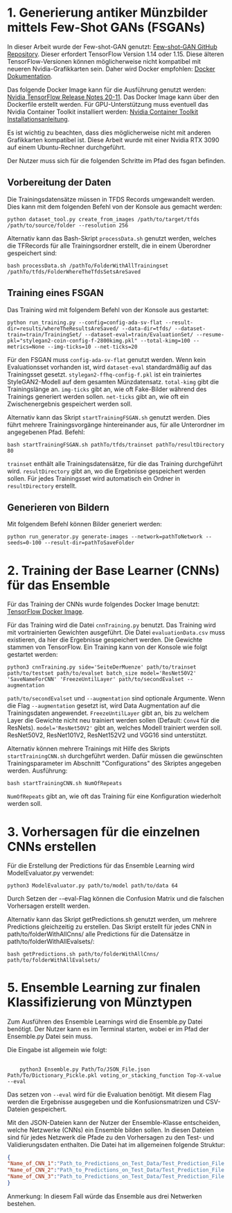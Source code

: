 # 1. Generierung antiker Münzbilder mittels Few-Shot GANs (FSGANs)

In dieser Arbeit wurde der Few-shot-GAN genutzt: [Few-shot-GAN GitHub Repository](https://github.com/e-271/few-shot-gan/tree/master). Dieser erfordert TensorFlow Version 1.14 oder 1.15. Diese älteren TensorFlow-Versionen können möglicherweise nicht kompatibel mit neueren Nvidia-Grafikkarten sein. Daher wird Docker empfohlen: [Docker Dokumentation](https://docs.docker.com).

Das folgende Docker Image kann für die Ausführung genutzt werden: [Nvidia TensorFlow Release Notes 20-11](https://docs.nvidia.com/deeplearning/frameworks/tensorflow-release-notes/rel_20-11.html#rel_20-11). Das Docker Image kann über den Dockerfile erstellt werden. Für GPU-Unterstützung muss eventuell das Nvidia Container Toolkit installiert werden: [Nvidia Container Toolkit Installationsanleitung](https://docs.nvidia.com/datacenter/cloud-native/container-toolkit/latest/install-guide.html).

Es ist wichtig zu beachten, dass dies möglicherweise nicht mit anderen Grafikkarten kompatibel ist. Diese Arbeit wurde mit einer Nvidia RTX 3090 auf einem Ubuntu-Rechner durchgeführt.

Der Nutzer muss sich für die folgenden Schritte im Pfad des fsgan befinden.

## Vorbereitung der Daten

Die Trainingsdatensätze müssen in TFDS Records umgewandelt werden. Dies kann mit dem folgenden Befehl von der Konsole aus gemacht werden:

    python dataset_tool.py create_from_images /path/to/target/tfds /path/to/source/folder --resolution 256

Alternativ kann das Bash-Skript `processData.sh` genutzt werden, welches die TFRecords für alle Trainingsordner erstellt, die in einem Überordner gespeichert sind:

    bash processData.sh /pathTo/FolderWithAllTrainingset /pathTo/tfds/FolderWhereTheTfdsSetsAreSaved


## Training eines FSGAN

Das Training wird mit folgendem Befehl von der Konsole aus gestartet:

    python run_training.py --config=config-ada-sv-flat --result-dir=results/whereTheResultsAreSaved/ --data-dir=tfds/ --dataset-train=train/TrainingSet/ --dataset-eval=train/EvaluationSet/ --resume-pkl="stylegan2-coin-config-f-2800kimg.pkl" --total-kimg=100 --metrics=None --img-ticks=10 --net-ticks=20


Für den FSGAN muss `config-ada-sv-flat` genutzt werden. Wenn kein Evaluationsset vorhanden ist, wird `dataset-eval` standardmäßig auf das Trainingsset gesetzt. `stylegan2-ffhq-config-f.pkl` ist ein trainiertes StyleGAN2-Modell auf dem gesamten Münzdatensatz. `total-kimg` gibt die Trainingslänge an. `img-ticks` gibt an, wie oft Fake-Bilder während des Trainings generiert werden sollen. `net-ticks` gibt an, wie oft ein Zwischenergebnis gespeichert werden soll.

Alternativ kann das Skript `startTrainingFSGAN.sh` genutzt werden. Dies führt mehrere Trainingsvorgänge hintereinander aus, für alle Unterordner im angegebenen Pfad. Befehl:
    
    bash startTrainingFSGAN.sh pathTo/tfds/trainset pathTo/resultDirectory 80


`trainset` enthält alle Trainingsdatensätze, für die das Training durchgeführt wird. `resultDirectory` gibt an, wo die Ergebnisse gespeichert werden sollen. Für jedes Trainingsset wird automatisch ein Ordner in `resultDirectory` erstellt.

## Generieren von Bildern

Mit folgendem Befehl können Bilder generiert werden:

    python run_generator.py generate-images --network=pathToNetwork --seeds=0-100 --result-dir=pathToSaveFolder


# 2. Training der Base Learner (CNNs) für das Ensemble

Für das Training der CNNs wurde folgendes Docker Image benutzt: [TensorFlow Docker Image](https://hub.docker.com/layers/tensorflow/tensorflow/2.10.0-gpu/images/sha256-3aeb6a5489ad8221d79ab50ec09e0b09afc483dfdb4b868ea38cfb9335269049?context=explore).

Für das Training wird die Datei `cnnTraining.py` benutzt. Das Training wird mit vortrainierten Gewichten ausgeführt. Die Datei `evaluationData.csv` muss existieren, da hier die Ergebnisse gespeichert werden. Die Gewichte stammen von TensorFlow. Ein Training kann von der Konsole wie folgt gestartet werden:

    python3 cnnTraining.py side='SeiteDerMuenze' path/to/trainset path/to/testset path/to/evalset batch_size model='ResNet50V2' 'SaveNameForCNN' 'FreezeUntilLayer' path/to/secondEvalset --augmentation


`path/to/secondEvalset` und `--augmentation` sind optionale Argumente. Wenn die Flag `--augmentation` gesetzt ist, wird Data Augmentation auf die Trainingsdaten angewendet. `FreezeUntilLayer` gibt an, bis zu welchem Layer die Gewichte nicht neu trainiert werden sollen (Default: `Conv4` für die ResNets). `model='ResNet50V2'` gibt an, welches Modell trainiert werden soll. ResNet50V2, ResNet101V2, ResNet152V2 und VGG16 sind unterstützt.

Alternativ können mehrere Trainings mit Hilfe des Skripts `startTrainingCNN.sh` durchgeführt werden. Dafür müssen die gewünschten Trainingsparameter im Abschnitt "Configurations" des Skriptes angegeben werden. Ausführung:

    bash startTrainingCNN.sh NumOfRepeats

`NumOfRepeats` gibt an, wie oft das Training für eine Konfiguration wiederholt werden soll.


# 3. Vorhersagen für die einzelnen CNNs erstellen

Für die Erstellung der Predictions für das Ensemble Learning wird ModelEvaluator.py verwendet:

    python3 ModelEvaluator.py path/to/model path/to/data 64

Durch Setzen der --eval-Flag können die Confusion Matrix und die falschen Vorhersagen erstellt werden.

Alternativ kann das Skript getPredictions.sh genutzt werden, um mehrere Predictions gleichzeitig zu erstellen. Das Skript erstellt für jedes CNN in path/to/folderWithAllCnns/ alle Predictions für die Datensätze in path/to/folderWithAllEvalsets/:

    bash getPredictions.sh path/to/folderWithAllCnns/ path/to/folderWithAllEvalsets/

# 5. Ensemble Learning zur finalen Klassifizierung von Münztypen 
Zum Ausführen des Ensemble Learnings wird die
Ensemble.py Datei benötigt.
Der Nutzer kann es im Terminal starten, wobei er im Pfad der Ensemble.py Datei sein muss.

Die Eingabe ist allgemein wie folgt:
##
        python3 Ensemble.py Path/To/JSON_File.json Path/To/Dictionary_Pickle.pkl voting_or_stacking_function Top-X-value --eval
Das setzen von `--eval` wird für die Evaluation benötigt. Mit diesem Flag werden die Ergebnisse ausgegeben und die Konfusionsmatrizen und CSV-Dateien gespeichert.

Mit den JSON-Dateien kann der Nutzer der Ensemble-Klasse entscheiden, welche Netzwerke (CNNs) ein Ensemble bilden sollen.
In diesen Dateien sind für jedes Netzwerk die Pfade zu den Vorhersagen zu den Test- und Validierungsdaten enthalten.
Die Datei hat im allgemeinen folgende Struktur:
```json
{
"Name_of_CNN_1":"Path_to_Predictions_on_Test_Data/Test_Prediction_File.npy,Path_to_Predictions_on_Validation_Data/Validation_Prediction_File.npy",
"Name_of_CNN_2":"Path_to_Predictions_on_Test_Data/Test_Prediction_File.npy,Path_to_Predictions_on_Validation_Data/Validation_Prediction_File.npy",
"Name_of_CNN_3":"Path_to_Predictions_on_Test_Data/Test_Prediction_File.npy,Path_to_Predictions_on_Validation_Data/Validation_Prediction_File.npy"
}
```
Anmerkung: In diesem Fall würde das Ensemble aus drei Netwerken bestehen.

